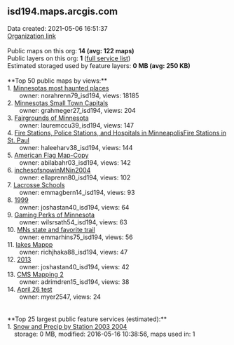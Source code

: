 <h2>isd194.maps.arcgis.com</h2> Data created: 2021-05-06 16:51:37 <br /><a target='new' href='https://isd194.maps.arcgis.com'>Organization link</a><br /><br />Public maps on this org: <b>14 (avg: 122 maps)</b><br />Public layers on this org: <b>1 </b>(<a target='new' href='https://services.arcgis.com/eN1Sb7eRPgg7IiHq/ArcGIS/rest/services'>full service list</a>)<br />Estimated storaged used by feature layers: <b>0 MB (avg: 250 KB)</b><br /><br />**Top 50 public maps by views:**<br />  1. <a target='new' href='https://www.arcgis.com/home/item.html?id=6c3992aa3f704b638a7d69c6747858cd'>Minnesotas most haunted places</a> <br />  &nbsp;&nbsp;&nbsp;&nbsp; &nbsp;&nbsp;owner: norahrenn79_isd194, views: 18185<br />  2. <a target='new' href='https://www.arcgis.com/home/item.html?id=5c559eb761c34a91b1d6f2031bad46ad'>Minnesotas Small Town Capitals</a> <br />  &nbsp;&nbsp;&nbsp;&nbsp; &nbsp;&nbsp;owner: grahmeger27_isd194, views: 204<br />  3. <a target='new' href='https://www.arcgis.com/home/item.html?id=b50b6531472943e5a207e0613a620362'>Fairgrounds of Minnesota</a> <br />  &nbsp;&nbsp;&nbsp;&nbsp; &nbsp;&nbsp;owner: lauremccu39_isd194, views: 147<br />  4. <a target='new' href='https://www.arcgis.com/home/item.html?id=e3989a11c23947d08d09af5fcb258b62'>Fire Stations, Police Stations, and Hospitals in MinneapolisFire Stations in St. Paul</a> <br />  &nbsp;&nbsp;&nbsp;&nbsp; &nbsp;&nbsp;owner: haleeharv38_isd194, views: 144<br />  5. <a target='new' href='https://www.arcgis.com/home/item.html?id=1e93df6f83914be8bdebddeca7b6f510'>American Flag Map-Copy</a> <br />  &nbsp;&nbsp;&nbsp;&nbsp; &nbsp;&nbsp;owner: abilabahr03_isd194, views: 142<br />  6. <a target='new' href='https://www.arcgis.com/home/item.html?id=3d65adbdac134099aa08f746e1ca07bd'>inchesofsnowinMNin2004</a> <br />  &nbsp;&nbsp;&nbsp;&nbsp; &nbsp;&nbsp;owner: ellaprenn80_isd194, views: 102<br />  7. <a target='new' href='https://www.arcgis.com/home/item.html?id=f5712e0b3559402086cb67d0284f10ac'>Lacrosse Schools</a> <br />  &nbsp;&nbsp;&nbsp;&nbsp; &nbsp;&nbsp;owner: emmagbern14_isd194, views: 93<br />  8. <a target='new' href='https://www.arcgis.com/home/item.html?id=74f78a915fa8441bab5da0a0f675b13a'>1999</a> <br />  &nbsp;&nbsp;&nbsp;&nbsp; &nbsp;&nbsp;owner: joshastan40_isd194, views: 64<br />  9. <a target='new' href='https://www.arcgis.com/home/item.html?id=16ecc62260e7421c9ddc3d9716f17caf'>Gaming Perks of Minnesota</a> <br />  &nbsp;&nbsp;&nbsp;&nbsp; &nbsp;&nbsp;owner: wilsrsath54_isd194, views: 63<br />  10. <a target='new' href='https://www.arcgis.com/home/item.html?id=9560f8b681e8400db9b05a1f6221aa12'>MNs state and favorite trail</a> <br />  &nbsp;&nbsp;&nbsp;&nbsp; &nbsp;&nbsp;owner: emmarhins75_isd194, views: 56<br />  11. <a target='new' href='https://www.arcgis.com/home/item.html?id=f0f199ac27294ac0ad182b0f3ba37ee1'>lakes Mappp</a> <br />  &nbsp;&nbsp;&nbsp;&nbsp; &nbsp;&nbsp;owner: richjhaka88_isd194, views: 47<br />  12. <a target='new' href='https://www.arcgis.com/home/item.html?id=27f05a320395405fa2d5e8317d370a07'>2013</a> <br />  &nbsp;&nbsp;&nbsp;&nbsp; &nbsp;&nbsp;owner: joshastan40_isd194, views: 42<br />  13. <a target='new' href='https://www.arcgis.com/home/item.html?id=9d2a3625a0f5448b9a4e8a086093c75e'>CMS Mapping 2</a> <br />  &nbsp;&nbsp;&nbsp;&nbsp; &nbsp;&nbsp;owner: adrimdren15_isd194, views: 38<br />  14. <a target='new' href='https://www.arcgis.com/home/item.html?id=a0453fe503ec46999266eeaf2b43d9e4'>April 26 test</a> <br />  &nbsp;&nbsp;&nbsp;&nbsp; &nbsp;&nbsp;owner: myer2547, views: 24<br /><br /><br />**Top 25 largest public feature services (estimated):**<br /> 1. <a target='new' href='https://www.arcgis.com/home/item.html?id=02178607ec244026becc7d4db2697fee'>Snow and Precip by Station 2003 2004</a><br /> &nbsp;&nbsp;&nbsp;&nbsp;storage: 0 MB, modified: 2016-05-16 10:38:56, maps used in: 1<br />